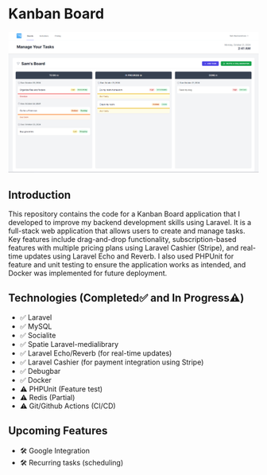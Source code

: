 # Kanban Board

![Kanban Board Thumbnail](https://raw.githubusercontent.com/sambuenaventura/Kanban-Board/main/public/image/kanban-home.png)

## Introduction
This repository contains the code for a Kanban Board application that I developed to improve my backend development skills using Laravel. It is a full-stack web application that allows users to create and manage tasks. Key features include drag-and-drop functionality, subscription-based features with multiple pricing plans using Laravel Cashier (Stripe), and real-time updates using Laravel Echo and Reverb. I also used PHPUnit for feature and unit testing to ensure the application works as intended, and Docker was implemented for future deployment.

## Technologies (Completed✅ and In Progress⚠️)
- ✅ Laravel
- ✅ MySQL
- ✅ Socialite
- ✅ Spatie Laravel-medialibrary
- ✅ Laravel Echo/Reverb (for real-time updates)
- ✅ Laravel Cashier (for payment integration using Stripe)
- ✅ Debugbar
- ✅ Docker
- ⚠️ PHPUnit (Feature test)
- ⚠️ Redis (Partial)
- ⚠️ Git/Github Actions (CI/CD)

## Upcoming Features
- 🛠️ Google Integration
- 🛠️ Recurring tasks (scheduling)
